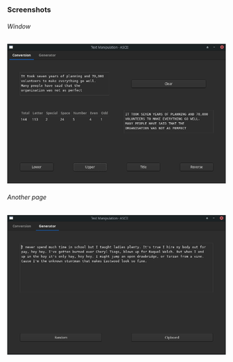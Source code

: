 ### Screenshots
###### Window
![window](/screenshots/conv_page.png)
###### Another page
![gen](/screenshots/gen_page.png)
